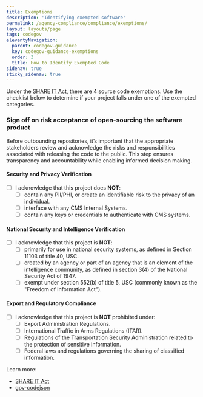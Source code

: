 ```yaml
---
title: Exemptions
description: 'Identifying exempted software'
permalink: /agency-compliance/compliance/exemptions/
layout: layouts/page
tags: codegov
eleventyNavigation:
  parent: codegov-guidance
  key: codegov-guidance-exemptions
  order: 3
  title: How to Identify Exempted Code
sidenav: true
sticky_sidenav: true
---
```


Under the [SHARE IT Act](https://www.congress.gov/bill/118th-congress/house-bill/9566/text/ih#HB45699B7E8734166BE2F6DA2A80F7909), there are 4 source code exemptions. Use the checklist below to determine if your project falls under one of the exempted categories.

### Sign off on risk acceptance of open-sourcing the software product

Before outbounding repositories, it’s important that the appropriate stakeholders review and acknowledge the risks and responsibilities associated with releasing the code to the public. This step ensures transparency and accountability while enabling informed decision making.

#### Security and Privacy Verification
- [ ] I acknowledge that this project does **NOT**:
  - [ ] contain any PII/PHI, or create an identifiable risk to the privacy of an individual.
  - [ ] interface with any CMS Internal Systems. 
  - [ ] contain any keys or credentials to authenticate with CMS systems.

#### National Security and Intelligence Verification
- [ ] I acknowledge that this project is **NOT**:
  - [ ] primarily for use in national security systems, as defined in Section 11103 of title 40, USC.
  - [ ] created by an agency or part of an agency that is an element of the intelligence community, as defined in section 3(4) of the National Security Act of 1947.
  - [ ] exempt under section 552(b) of title 5, USC (commonly known as the "Freedom of Information Act").

#### Export and Regulatory Compliance
- [ ] I acknowledge that this project is **NOT** prohibited under:
  - [ ] Export Administration Regulations.
  - [ ] International Traffic in Arms Regulations (ITAR).
  - [ ] Regulations of the Transportation Security Administration related to the protection of sensitive information.
  - [ ] Federal laws and regulations governing the sharing of classified information.

Learn more: 
- [SHARE IT Act](https://www.congress.gov/bill/118th-congress/house-bill/9566/text/ih#HB45699B7E8734166BE2F6DA2A80F7909)
- [gov-codejson](https://github.com/DSACMS/gov-codejson/blob/main/docs/exemptions.md)
